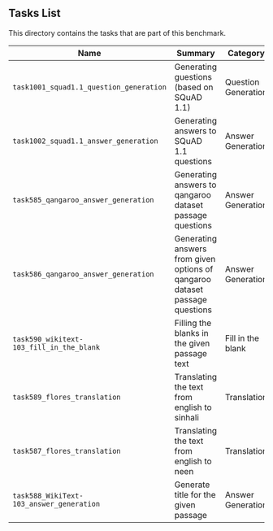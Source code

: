 ## Tasks List 

This directory contains the tasks that are part of this benchmark. 


Name | Summary | Category
---- | ----------- | --------
`task1001_squad1.1_question_generation` | Generating guestions (based on SQuAD 1.1) | Question Generation  
`task1002_squad1.1_answer_generation` | Generating answers to SQuAD 1.1 questions | Answer Generation
`task585_qangaroo_answer_generation` | Generating answers to qangaroo dataset passage questions | Answer Generation
`task586_qangaroo_answer_generation` | Generating answers from given options of qangaroo dataset passage questions | Answer Generation
`task590_wikitext-103_fill_in_the_blank` | Filling the blanks in the given passage text | Fill in the blank
`task589_flores_translation` | Translating the text from english to sinhali| Translation
`task587_flores_translation` | Translating the text from english to neen | Translation
`task588_WikiText-103_answer_generation` | Generate title for the given passage| Answer Generation